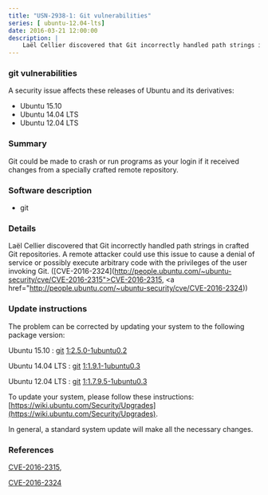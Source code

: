 ```yaml
---
title: "USN-2938-1: Git vulnerabilities"
series: [ ubuntu-12.04-lts]
date: 2016-03-21 12:00:00
description: |
    Laël Cellier discovered that Git incorrectly handled path strings in crafted Git repositories. A remote attacker could use this issue to cause a denial of service or possibly execute arbitrary code with the privileges of the user invoking Git. ([CVE-2016-2324](http://people.ubuntu.com/~ubuntu-security/cve/CVE-2016-2315">CVE-2016-2315</a>, <a href="http://people.ubuntu.com/~ubuntu-security/cve/CVE-2016-2324)) 
--- 
```

 
 


### git vulnerabilities

A security issue affects these releases of Ubuntu and its derivatives:

* Ubuntu 15.10
* Ubuntu 14.04 LTS
* Ubuntu 12.04 LTS

### Summary

Git could be made to crash or run programs as your login if it received changes from a specially crafted remote repository.

### Software description

* git 

### Details

Laël Cellier discovered that Git incorrectly handled path strings in crafted Git repositories. A remote attacker could use this issue to cause a denial of service or possibly execute arbitrary code with the privileges of the user invoking Git. ([CVE-2016-2324](http://people.ubuntu.com/~ubuntu-security/cve/CVE-2016-2315">CVE-2016-2315</a>, <a href="http://people.ubuntu.com/~ubuntu-security/cve/CVE-2016-2324)) 

### Update instructions

The problem can be corrected by updating your system to the following package version:

Ubuntu 15.10
 : [git](https://launchpad.net/ubuntu/+source/git) <span> [1:2.5.0-1ubuntu0.2](https://launchpad.net/ubuntu/+source/git/1:2.5.0-1ubuntu0.2) </span> 

Ubuntu 14.04 LTS
 : [git](https://launchpad.net/ubuntu/+source/git) <span> [1:1.9.1-1ubuntu0.3](https://launchpad.net/ubuntu/+source/git/1:1.9.1-1ubuntu0.3) </span> 

Ubuntu 12.04 LTS
 : [git](https://launchpad.net/ubuntu/+source/git) <span> [1:1.7.9.5-1ubuntu0.3](https://launchpad.net/ubuntu/+source/git/1:1.7.9.5-1ubuntu0.3) </span> 

To update your system, please follow these instructions: [https://wiki.ubuntu.com/Security/Upgrades](https://wiki.ubuntu.com/Security/Upgrades).

In general, a standard system update will make all the necessary changes. 

### References

 
 [CVE-2016-2315](http://people.ubuntu.com/~ubuntu-security/cve/CVE-2016-2315), 

 [CVE-2016-2324](http://people.ubuntu.com/~ubuntu-security/cve/CVE-2016-2324)
 


